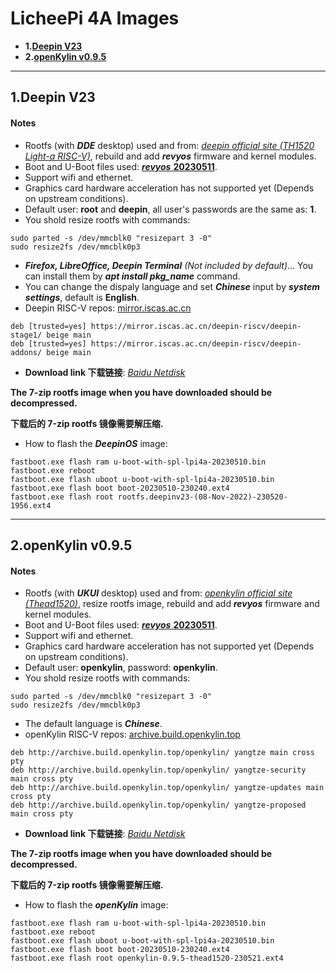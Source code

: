 # LicheePi 4A Images

- **1.[Deepin V23](./#1deepin-v23)**
- **2.[openKylin v0.9.5](./#2openkylin-v095)**

----

## 1.Deepin V23

#### Notes

- Rootfs (with ***DDE*** desktop) used and from: [*deepin official site (TH1520 Light-a RISC-V)*](https://www.deepin.org/zh/download/), rebuild and add ***revyos*** firmware and kernel modules.
- Boot and U-Boot files used: [***revyos*** **20230511**](https://mirror.iscas.ac.cn/revyos/extra/images/lpi4a/20230511/).
- Support wifi and ethernet.
- Graphics card hardware acceleration has not supported yet (Depends on upstream conditions).
- Default user: **root** and **deepin**, all user's passwords are the same as: **1**.
- You shold resize rootfs with commands:
```
sudo parted -s /dev/mmcblk0 "resizepart 3 -0"
sudo resize2fs /dev/mmcblk0p3
```
- ***Firefox, LibreOffice, Deepin Terminal*** *(Not included by default)*... You can install them by ***apt install pkg_name*** command.
- You can change the dispaly language and set ***Chinese*** input by ***system settings***, default is **English**.
- Deepin RISC-V repos: [mirror.iscas.ac.cn](https://mirror.iscas.ac.cn/deepin-riscv/)
```
deb [trusted=yes] https://mirror.iscas.ac.cn/deepin-riscv/deepin-stage1/ beige main 
deb [trusted=yes] https://mirror.iscas.ac.cn/deepin-riscv/deepin-addons/ beige main
```
- **Download link 下载链接**: *[Baidu Netdisk](https://pan.baidu.com/s/1exwIHl16jDHlfPYWWFK8dw?pwd=risc)*

**The 7-zip rootfs image when you have downloaded should be decompressed.**

**下载后的 7-zip rootfs 镜像需要解压缩.**

- How to flash the ***DeepinOS*** image:
```
fastboot.exe flash ram u-boot-with-spl-lpi4a-20230510.bin
fastboot.exe reboot
fastboot.exe flash uboot u-boot-with-spl-lpi4a-20230510.bin
fastboot.exe flash boot boot-20230510-230240.ext4
fastboot.exe flash root rootfs.deepinv23-(08-Nov-2022)-230520-1956.ext4
```

----

## 2.openKylin v0.9.5

#### Notes

- Rootfs (with ***UKUI*** desktop) used and from: [*openkylin official site (Thead1520)*](https://www.openkylin.top/downloads/index-cn.html), resize rootfs image, rebuild and add ***revyos*** firmware and kernel modules.
- Boot and U-Boot files used: [***revyos*** **20230511**](https://mirror.iscas.ac.cn/revyos/extra/images/lpi4a/20230511/).
- Support wifi and ethernet.
- Graphics card hardware acceleration has not supported yet (Depends on upstream conditions).
- Default user: **openkylin**, password: **openkylin**.
- You shold resize rootfs with commands:
```
sudo parted -s /dev/mmcblk0 "resizepart 3 -0"
sudo resize2fs /dev/mmcblk0p3
```
- The default language is ***Chinese***.
- openKylin RISC-V repos: [archive.build.openkylin.top](http://archive.build.openkylin.top/openkylin/)
```
deb http://archive.build.openkylin.top/openkylin/ yangtze main cross pty
deb http://archive.build.openkylin.top/openkylin/ yangtze-security main cross pty
deb http://archive.build.openkylin.top/openkylin/ yangtze-updates main cross pty
deb http://archive.build.openkylin.top/openkylin/ yangtze-proposed main cross pty
```
- **Download link 下载链接**: *[Baidu Netdisk](https://pan.baidu.com/s/1XT-u7zeom3vP_8ybcC_Mvw?pwd=risc)*

**The 7-zip rootfs image when you have downloaded should be decompressed.**

**下载后的 7-zip rootfs 镜像需要解压缩.**

- How to flash the ***openKylin*** image:
```
fastboot.exe flash ram u-boot-with-spl-lpi4a-20230510.bin
fastboot.exe reboot
fastboot.exe flash uboot u-boot-with-spl-lpi4a-20230510.bin
fastboot.exe flash boot boot-20230510-230240.ext4
fastboot.exe flash root openkylin-0.9.5-thead1520-230521.ext4
```
